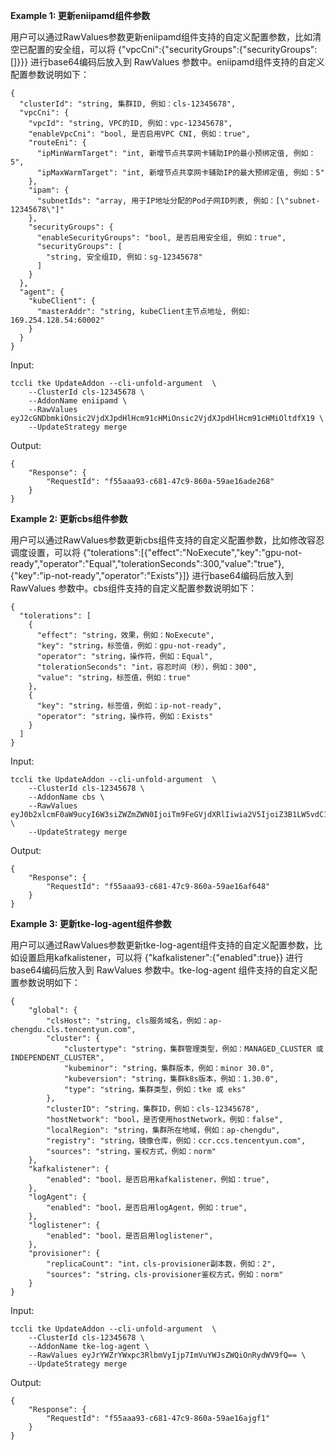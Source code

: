**Example 1: 更新eniipamd组件参数**

用户可以通过RawValues参数更新eniipamd组件支持的自定义配置参数，比如清空已配置的安全组，可以将 {"vpcCni":{"securityGroups":{"securityGroups":[]}}} 进行base64编码后放入到 RawValues 参数中。eniipamd组件支持的自定义配置参数说明如下：
```
{
  "clusterId": "string, 集群ID, 例如：cls-12345678",
  "vpcCni": {
    "vpcId": "string, VPC的ID, 例如：vpc-12345678",
    "enableVpcCni": "bool, 是否启用VPC CNI, 例如：true",
    "routeEni": {
      "ipMinWarmTarget": "int, 新增节点共享网卡辅助IP的最小预绑定值, 例如：5",
      "ipMaxWarmTarget": "int, 新增节点共享网卡辅助IP的最大预绑定值, 例如：5"
    },
    "ipam": {
      "subnetIds": "array, 用于IP地址分配的Pod子网ID列表, 例如：[\"subnet-12345678\"]"
    }, 
  	"securityGroups": {
      "enableSecurityGroups": "bool, 是否启用安全组, 例如：true",
      "securityGroups": [
        "string, 安全组ID, 例如：sg-12345678"
      ]
    }
  },
  "agent": {
    "kubeClient": {
      "masterAddr": "string, kubeClient主节点地址, 例如: 169.254.128.54:60002"
    }
  }
}
```

Input: 

```
tccli tke UpdateAddon --cli-unfold-argument  \
    --ClusterId cls-12345678 \
    --AddonName eniipamd \
    --RawValues eyJ2cGNDbmkiOnsic2VjdXJpdHlHcm91cHMiOnsic2VjdXJpdHlHcm91cHMiOltdfX19 \
    --UpdateStrategy merge
```

Output: 
```
{
    "Response": {
        "RequestId": "f55aaa93-c681-47c9-860a-59ae16ade268"
    }
}
```

**Example 2: 更新cbs组件参数**

用户可以通过RawValues参数更新cbs组件支持的自定义配置参数，比如修改容忍调度设置，可以将 {"tolerations":[{"effect":"NoExecute","key":"gpu-not-ready","operator":"Equal","tolerationSeconds":300,"value":"true"},{"key":"ip-not-ready","operator":"Exists"}]}  进行base64编码后放入到 RawValues 参数中。cbs组件支持的自定义配置参数说明如下：
```
{
  "tolerations": [
    {
      "effect": "string，效果，例如：NoExecute",
      "key": "string，标签值，例如：gpu-not-ready",
      "operator": "string，操作符，例如：Equal",
      "tolerationSeconds": "int，容忍时间（秒），例如：300",
      "value": "string，标签值，例如：true"
    },
    {
      "key": "string，标签值，例如：ip-not-ready",
      "operator": "string，操作符，例如：Exists"
    }
  ]
}
```

Input: 

```
tccli tke UpdateAddon --cli-unfold-argument  \
    --ClusterId cls-12345678 \
    --AddonName cbs \
    --RawValues eyJ0b2xlcmF0aW9ucyI6W3siZWZmZWN0IjoiTm9FeGVjdXRlIiwia2V5IjoiZ3B1LW5vdC1yZWFkeSIsIm9wZXJhdG9yIjoiRXF1YWwiLCJ0b2xlcmF0aW9uU2Vjb25kcyI6MzAwLCJ2YWx1ZSI6InRydWUifSx7ImtleSI6ImlwLW5vdC1yZWFkeSIsIm9wZXJhdG9yIjoiRXhpc3RzIn1dfQ== \
    --UpdateStrategy merge
```

Output: 
```
{
    "Response": {
        "RequestId": "f55aaa93-c681-47c9-860a-59ae16af648"
    }
}
```

**Example 3: 更新tke-log-agent组件参数**

用户可以通过RawValues参数更新tke-log-agent组件支持的自定义配置参数，比如设置启用kafkalistener，可以将 {"kafkalistener":{"enabled":true}} 进行base64编码后放入到 RawValues 参数中。tke-log-agent 组件支持的自定义配置参数说明如下：
```
{
    "global": {
        "clsHost": "string, cls服务域名，例如：ap-chengdu.cls.tencentyun.com",
        "cluster": {
            "clustertype": "string，集群管理类型，例如：MANAGED_CLUSTER 或 INDEPENDENT_CLUSTER",
            "kubeminor": "string，集群版本，例如：minor 30.0",
            "kubeversion": "string，集群k8s版本，例如：1.30.0",
            "type": "string，集群类型，例如：tke 或 eks"
        },
        "clusterID": "string，集群ID，例如：cls-12345678",
        "hostNetwork": "bool，是否使用hostNetwork，例如：false",
        "localRegion": "string，集群所在地域，例如：ap-chengdu",
        "registry": "string，镜像仓库，例如：ccr.ccs.tencentyun.com",
        "sources": "string，鉴权方式，例如：norm"
    },
    "kafkalistener": {
        "enabled": "bool，是否启用kafkalistener，例如：true",
    },
    "logAgent": {
        "enabled": "bool，是否启用logAgent，例如：true",
    },
    "loglistener": {
        "enabled": "bool，是否启用loglistener",
    },
    "provisioner": {
        "replicaCount": "int，cls-provisioner副本数，例如：2",
        "sources": "string，cls-provisioner鉴权方式，例如：norm"
    }
}
```

Input: 

```
tccli tke UpdateAddon --cli-unfold-argument  \
    --ClusterId cls-12345678 \
    --AddonName tke-log-agent \
    --RawValues eyJrYWZrYWxpc3RlbmVyIjp7ImVuYWJsZWQiOnRydWV9fQ== \
    --UpdateStrategy merge
```

Output: 
```
{
    "Response": {
        "RequestId": "f55aaa93-c681-47c9-860a-59ae16ajgf1"
    }
}
```

